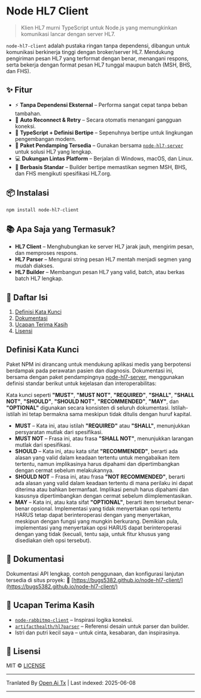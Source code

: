 # Node HL7 Client

> Klien HL7 murni TypeScript untuk Node.js yang memungkinkan komunikasi lancar dengan server HL7.

`node-hl7-client` adalah pustaka ringan tanpa dependensi, dibangun untuk komunikasi berkinerja tinggi dengan broker/server HL7. Mendukung pengiriman pesan HL7 yang terformat dengan benar, menangani respons, serta bekerja dengan format pesan HL7 tunggal maupun batch (MSH, BHS, dan FHS).

## ✨ Fitur

* ⚡ **Tanpa Dependensi Eksternal** – Performa sangat cepat tanpa beban tambahan.
* 🔁 **Auto Reconnect & Retry** – Secara otomatis menangani gangguan koneksi.
* 🧠 **TypeScript + Definisi Bertipe** – Sepenuhnya bertipe untuk lingkungan pengembangan modern.
* 🤝 **Paket Pendamping Tersedia** – Gunakan bersama [`node-hl7-server`](https://www.npmjs.com/package/node-hl7-server) untuk solusi HL7 yang lengkap.
* 💻 **Dukungan Lintas Platform** – Berjalan di Windows, macOS, dan Linux.
* 🧭 **Berbasis Standar** – Builder bertipe memastikan segmen MSH, BHS, dan FHS mengikuti spesifikasi HL7.org.

## 📦 Instalasi

```bash
npm install node-hl7-client
```

## 📚 Apa Saja yang Termasuk?

* **HL7 Client** – Menghubungkan ke server HL7 jarak jauh, mengirim pesan, dan memproses respons.
* **HL7 Parser** – Mengurai string pesan HL7 mentah menjadi segmen yang mudah diakses.
* **HL7 Builder** – Membangun pesan HL7 yang valid, batch, atau berkas batch HL7 lengkap.

## 🧾 Daftar Isi

1. [Definisi Kata Kunci](#keyword-definitions)
2. [Dokumentasi](#documentation)
3. [Ucapan Terima Kasih](#acknowledgements)
4. [Lisensi](#license)

## Definisi Kata Kunci

Paket NPM ini dirancang untuk mendukung aplikasi medis yang berpotensi berdampak pada perawatan pasien dan diagnosis. Dokumentasi ini, bersama dengan paket pendampingnya [node-hl7-server](https://www.npmjs.com/package/node-hl7-server), menggunakan definisi standar berikut untuk kejelasan dan interoperabilitas:

Kata kunci seperti **"MUST"**, **"MUST NOT"**, **"REQUIRED"**, **"SHALL"**, **"SHALL NOT"**, **"SHOULD"**, **"SHOULD NOT"**, **"RECOMMENDED"**, **"MAY"**, dan **"OPTIONAL"** digunakan secara konsisten di seluruh dokumentasi. Istilah-istilah ini tetap bermakna sama meskipun tidak ditulis dengan huruf kapital.

* **MUST** – Kata ini, atau istilah **"REQUIRED"** atau **"SHALL"**, menunjukkan persyaratan mutlak dari spesifikasi.
* **MUST NOT** – Frasa ini, atau frasa **"SHALL NOT"**, menunjukkan larangan mutlak dari spesifikasi.
* **SHOULD** – Kata ini, atau kata sifat **"RECOMMENDED"**, berarti ada alasan yang valid dalam keadaan tertentu untuk mengabaikan item tertentu, namun implikasinya harus dipahami dan dipertimbangkan dengan cermat sebelum melakukannya.
* **SHOULD NOT** – Frasa ini, atau frasa **"NOT RECOMMENDED"**, berarti ada alasan yang valid dalam keadaan tertentu di mana perilaku ini dapat diterima atau bahkan bermanfaat. Implikasi penuh harus dipahami dan kasusnya dipertimbangkan dengan cermat sebelum diimplementasikan.
* **MAY** – Kata ini, atau kata sifat **"OPTIONAL"**, berarti item tersebut benar-benar opsional. Implementasi yang tidak menyertakan opsi tertentu HARUS tetap dapat berinteroperasi dengan yang menyertakan, meskipun dengan fungsi yang mungkin berkurang. Demikian pula, implementasi yang menyertakan opsi HARUS dapat berinteroperasi dengan yang tidak (kecuali, tentu saja, untuk fitur khusus yang disediakan oleh opsi tersebut).

## 📖 Dokumentasi

Dokumentasi API lengkap, contoh penggunaan, dan konfigurasi lanjutan tersedia di situs proyek:
🔗 [https://bugs5382.github.io/node-hl7-client/](https://bugs5382.github.io/node-hl7-client/)

## 🙏 Ucapan Terima Kasih

* [`node-rabbitmq-client`](https://github.com/cody-greene/node-rabbitmq-client) – Inspirasi logika koneksi.
* [`artifacthealth/hl7parser`](https://github.com/artifacthealth/hl7parser) – Referensi desain untuk parser dan builder.
* Istri dan putri kecil saya – untuk cinta, kesabaran, dan inspirasinya.

## 📄 Lisensi

MIT © [LICENSE](LICENSE)

---

Tranlated By [Open Ai Tx](https://github.com/OpenAiTx/OpenAiTx) | Last indexed: 2025-06-08

---